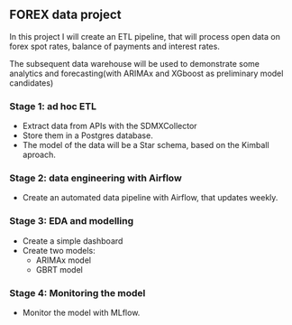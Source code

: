 ## FOREX data project

In this project I will create an ETL pipeline, that will process open 
data on forex spot rates, balance of payments and interest rates.

The subsequent data warehouse will be used to demonstrate some analytics
and forecasting(with ARIMAx and XGboost as preliminary model candidates)

### Stage 1: ad hoc ETL
- Extract data from APIs with the SDMXCollector
- Store them in a Postgres database. 
- The model of the data will be a Star schema, based on the Kimball aproach.

### Stage 2: data engineering with Airflow

- Create an automated data pipeline with Airflow, that updates weekly.

### Stage 3: EDA and modelling

- Create a simple dashboard 
- Create two models:
    - ARIMAx model
    - GBRT model

### Stage 4: Monitoring the model

- Monitor the model with MLflow.
